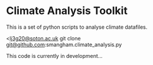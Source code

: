 # Climate Analysis Toolkit
This is a set of python scripts to analyse climate datafiles. 

<lj3g20@soton.ac.uk
git clone git@github.com:smangham.climate_analysis.py

This code is currently in development... 

